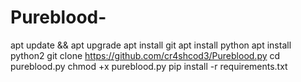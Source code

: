 # Pureblood-
apt update &amp;&amp; apt upgrade apt install git apt install python apt install python2 git clone https://github.com/cr4shcod3/Pureblood.py cd pureblood.py  chmod +x pureblood.py pip install -r requirements.txt 
